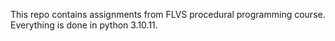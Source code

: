 This repo contains assignments from FLVS procedural programming course. Everything is done in python 3.10.11. 